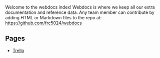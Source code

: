 Welcome to the webdocs index! Webdocs is where we keep all our extra documentation and reference data. Any team member can contribute by adding HTML or Markdown files to the repo at: https://github.com/frc5024/webdocs

## Pages
 - [Trello](./trello.html)
